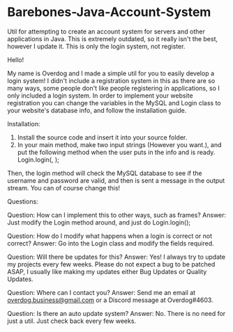 # Barebones-Java-Account-System
Util for attempting to create an account system for servers and other applications in Java. This is extremely outdated, so it really isn't the best, however I update it. This is only the login system, not register.

Hello!

My name is Overdog and I made a simple util for you to easily develop a login system! I didn't include a registration system in this as there are so many ways, some people don't like people registering in applications, so I only included a login system. In order to implement your website registration you can change the variables in the MySQL and Login class to your website's database info, and follow the installation guide.

Installation:

1. Install the source code and insert it into your source folder.
2. In your main method, make two input strings (However you want.), and put the following method when the user puts in the info and is ready.
Login.login(<string1>, <string2>);

Then, the login method will check the MySQL database to see if the username and password are valid, and then is sent a message in the output stream. You can of course change this!

Questions:

Question: How can I implement this to other ways, such as frames?
Answer: Just modify the Login method around, and just do Login.login();

Question: How do I modify what happens when a login is correct or not correct?
Answer: Go into the Login class and modify the fields required.

Question: Will there be updates for this?
Answer: Yes! I always try to update my projects every few weeks. Please do not expect a bug to be patched ASAP, I usually like making my updates either Bug Updates or Quality Updates.

Question: Where can I contact you?
Answer: Send me an email at overdog.business@gmail.com or a Discord message at Overdog#4603.

Question: Is there an auto update system?
Answer: No. There is no need for just a util. Just check back every few weeks.
